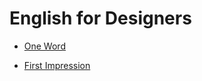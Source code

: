 # English for Designers

- [One Word](https://klara-zaskalanova.github.io/english-for-designers/01-one-word/index)

- [First Impression](https://klara-zaskalanova.github.io/english-for-designers/02-first-impression/index)
